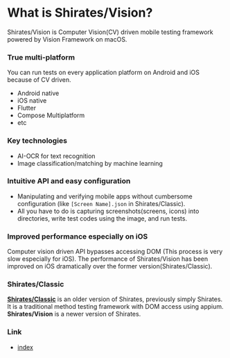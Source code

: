 # What is Shirates/Vision?

Shirates/Vision is Computer Vision(CV) driven mobile testing framework powered by Vision Framework on macOS.<br>

### True multi-platform

You can run tests on every application platform on Android and iOS because of CV driven.

- Android native
- iOS native
- Flutter
- Compose Multiplatform
- etc

### Key technologies

- AI-OCR for text recognition
- Image classification/matching by machine learning

### **Intuitive API and easy configuration**<br>

- Manipulating and verifying mobile apps without cumbersome configuration (like `[Screen Name].json` in
  Shirates/Classic).
- All you have to do is capturing screenshots(screens, icons) into directories, write test codes using the image, and
  run tests.

### Improved performance especially on iOS<br>

Computer vision driven API bypasses accessing DOM (This process is very slow especially for iOS). The performance of
Shirates/Vision has been improved on iOS dramatically over the former version(Shirates/Classic).

### Shirates/Classic

[**Shirates/Classic**](classic/index.md) is an older version of Shirates, previously simply Shirates. It is a
traditional method testing framework with DOM access using appium.
**Shirates/Vision** is a newer version of Shirates.

### Link

- [index](../index.md)